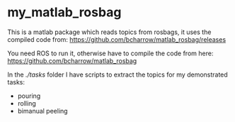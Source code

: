 # my_matlab_rosbag

This is a matlab package which reads topics from rosbags, it uses the compiled code from: 
https://github.com/bcharrow/matlab_rosbag/releases

You need ROS to run it, otherwise have to compile the code from here:
https://github.com/bcharrow/matlab_rosbag

In the *./tasks* folder I have scripts to extract the topics for my demonstrated tasks:

- pouring 
- rolling 
- bimanual peeling 



